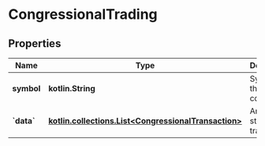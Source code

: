 
# CongressionalTrading

## Properties
Name | Type | Description | Notes
------------ | ------------- | ------------- | -------------
**symbol** | **kotlin.String** | Symbol of the company. |  [optional]
**&#x60;data&#x60;** | [**kotlin.collections.List&lt;CongressionalTransaction&gt;**](CongressionalTransaction.md) | Array of stock trades. |  [optional]



